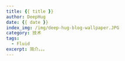```yaml
---
title: {{ title }}
author: DeepHug
date: {{ date }}
index_img: /img/deep-hug-blog-wallpaper.JPG
category: 技术
tags:
  - Fluid
excerpt: 简介。。。
---
```

